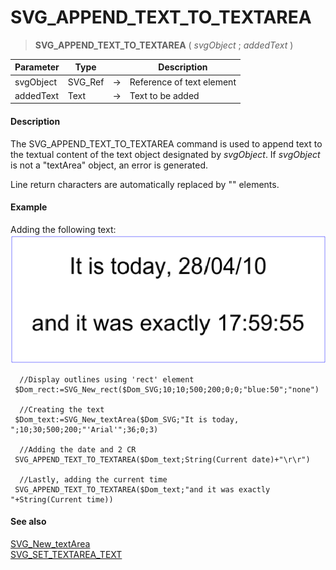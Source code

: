 # SVG_APPEND_TEXT_TO_TEXTAREA

>**SVG_APPEND_TEXT_TO_TEXTAREA** ( *svgObject* ; *addedText* )

| Parameter | Type |  | Description |
| --- | --- | --- | --- |
| svgObject | SVG_Ref | &#8594; | Reference of text element |
| addedText | Text | &#8594; | Text to be added |



#### Description 

The SVG\_APPEND\_TEXT\_TO\_TEXTAREA command is used to append text to the textual content of the text object designated by *svgObject*. If *svgObject* is not a "textArea" object, an error is generated. 

Line return characters are automatically replaced by "<tbreak/>" elements. 

#### Example 

Adding the following text:  
![](../images/pict359222.en.png)

```4d
  //Display outlines using 'rect' element
 $Dom_rect:=SVG_New_rect($Dom_SVG;10;10;500;200;0;0;"blue:50";"none")
 
  //Creating the text
 $Dom_text:=SVG_New_textArea($Dom_SVG;"It is today, ";10;30;500;200;"'Arial'";36;0;3)
 
  //Adding the date and 2 CR
 SVG_APPEND_TEXT_TO_TEXTAREA($Dom_text;String(Current date)+"\r\r")
 
  //Lastly, adding the current time
 SVG_APPEND_TEXT_TO_TEXTAREA($Dom_text;"and it was exactly "+String(Current time))
```

#### See also 

[SVG\_New\_textArea](SVG%5FNew%5FtextArea.md)  
[SVG\_SET\_TEXTAREA\_TEXT](SVG%5FSET%5FTEXTAREA%5FTEXT.md)  